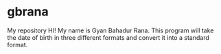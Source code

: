 # gbrana
My repository
HI!
My name is Gyan Bahadur Rana. This program will take the date of birth in three different formats and convert it into a standard format.
